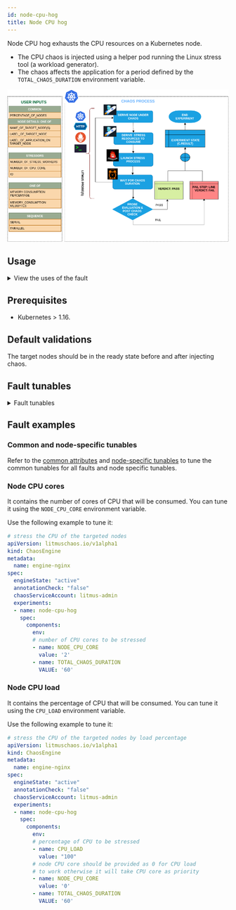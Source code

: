 ```yaml
---
id: node-cpu-hog
title: Node CPU hog
---
```

Node CPU hog exhausts the CPU resources on a Kubernetes node. 
- The CPU chaos is injected using a helper pod running the Linux stress tool (a workload generator). 
- The chaos affects the application for a period defined by the `TOTAL_CHAOS_DURATION` environment variable.


![Node CPU Hog](./static/images/node-stress.png)


## Usage
<details>
<summary>View the uses of the fault</summary>
<div>
The fault aims to verify resiliency of applications whose replicas may be evicted on account on nodes turning unschedulable (Not Ready) due to lack of CPU resources.
The fault causes CPU stress on the target node(s). It simulates the situation of lack of CPU for processes running on the application, which degrades their performance. It also helps verify metrics-based horizontal pod autoscaling as well as vertical autoscale, i.e. demand based CPU addition. It helps scalability of nodes based on growth beyond budgeted pods. It verifies the autopilot functionality of (cloud) managed clusters. 
It benefits include verifying multi-tenant load issues (when the load increases on one container, it does not cause downtime in other containers). 
</div>
</details>

## Prerequisites

- Kubernetes > 1.16.


## Default validations

The target nodes should be in the ready state before and after injecting chaos.

## Fault tunables
<details>
    <summary>Fault tunables</summary>
    <h2>Mandatory Fields</h2>
    <table>
      <tr>
        <th> Variables </th>
        <th> Description </th>
        <th> Notes </th>
      </tr>
      <tr>
        <td> TARGET_NODES </td>
        <td> Comma-separated list of nodes subject to node CPU hog. </td>
        <td> </td>
      </tr>
      <tr>
        <td> NODE_LABEL </td>
        <td> It contains the node label that is used to filter the target nodes.</td>
        <td>It is mutually exclusive with the <code>TARGET_NODES</code> environment variable. If both are provided, <code>TARGET_NODES</code> takes precedence.</td>
      </tr>
    </table>
    <h2>Optional fields</h2>
    <table>
      <tr>
        <th> Variables </th>
        <th> Description </th>
        <th> Notes </th>
      </tr>
      <tr>
        <td> TOTAL_CHAOS_DURATION </td>
        <td> Duration that you specify, through which chaos is injected into the target resource (in seconds). </td>
        <td> Defaults to 60s. </td>
      </tr>
        <tr>
        <td> LIB_IMAGE </td>
        <td> Image used to inject stress. </td>
        <td> Defaults to <code>litmuschaos/go-runner:latest</code>. </td>
      </tr>
      <tr>
        <td> RAMP_TIME </td>
        <td> Period to wait before and after injecting chaos (in seconds). </td>
        <td> For example, 30s.</td>
        <td> </td>
      </tr>
      <tr>
        <td> NODE_CPU_CORE </td>
        <td> Number of cores of the CPU to be consumed. </td>
        <td> Defaults to <code>2</code>. </td>
      </tr>  
        <tr>
            <td> NODES_AFFECTED_PERC </td>
            <td> Percentage of total nodes to target, that takes numeric values only. </td>
            <td> Defaults to 0 (corresponds to 1 node). </td>
        </tr> 
        <tr>
            <td> SEQUENCE </td>
            <td> Sequence of chaos execution for multiple target pods. </td>
            <td> Defaults to parallel. Supports serial sequence as well. </td>
        </tr>
    </table>
</details>

## Fault examples

### Common and node-specific tunables
Refer to the [common attributes](../../common-tunables-for-all-faults) and [node-specific tunables](./common-tunables-for-node-faults) to tune the common tunables for all faults and node specific tunables.

### Node CPU cores
It contains the number of cores of CPU that will be consumed. You can tune it using the `NODE_CPU_CORE` environment variable.

Use the following example to tune it:

[embedmd]:# (./static/manifests/node-cpu-hog/node-cpu-core.yaml yaml)
```yaml
# stress the CPU of the targeted nodes
apiVersion: litmuschaos.io/v1alpha1
kind: ChaosEngine
metadata:
  name: engine-nginx
spec:
  engineState: "active"
  annotationCheck: "false"
  chaosServiceAccount: litmus-admin
  experiments:
  - name: node-cpu-hog
    spec:
      components:
        env:
        # number of CPU cores to be stressed
        - name: NODE_CPU_CORE
          value: '2'
        - name: TOTAL_CHAOS_DURATION
          VALUE: '60'
```

### Node CPU load

It contains the percentage of CPU that will be consumed. You can tune it using the `CPU_LOAD` environment variable.

Use the following example to tune it:

[embedmd]:# (./static/manifests/node-cpu-hog/node-cpu-load.yaml yaml)
```yaml
# stress the CPU of the targeted nodes by load percentage
apiVersion: litmuschaos.io/v1alpha1
kind: ChaosEngine
metadata:
  name: engine-nginx
spec:
  engineState: "active"
  annotationCheck: "false"
  chaosServiceAccount: litmus-admin
  experiments:
  - name: node-cpu-hog
    spec:
      components:
        env:
        # percentage of CPU to be stressed
        - name: CPU_LOAD
          value: "100"
        # node CPU core should be provided as 0 for CPU load
        # to work otherwise it will take CPU core as priority
        - name: NODE_CPU_CORE
          value: '0'
        - name: TOTAL_CHAOS_DURATION
          VALUE: '60'
```
